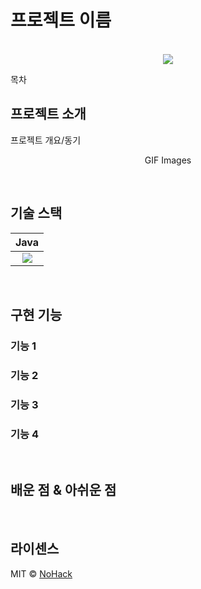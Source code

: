 # 프로젝트 이름

<p align="center">
  <br>
  <img src="./images/common/logo-sample.jpeg">
  <br>
</p>

목차

## 프로젝트 소개

<p align="justify">
프로젝트 개요/동기
</p>

<p align="center">
GIF Images
</p>

<br>

## 기술 스택

| Java |
| :--------: |
|   <img src="https://img.shields.io/badge/java-007396?style=for-the-badge&logo=java&logoColor=white">|

<br>

## 구현 기능

### 기능 1

### 기능 2

### 기능 3

### 기능 4

<br>

## 배운 점 & 아쉬운 점

<p align="justify">

</p>

<br>

## 라이센스

MIT &copy; [NoHack](mailto:lbjp114@gmail.com)

<!-- Stack Icon Refernces -->

[js]: /images/stack/javascript.svg
[ts]: /images/stack/typescript.svg
[react]: /images/stack/react.svg
[node]: /images/stack/node.svg
